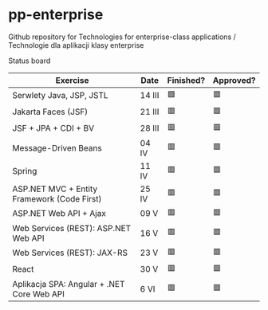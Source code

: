 # pp-enterprise
Github repository for Technologies for enterprise-class applications / Technologie dla aplikacji klasy enterprise


Status board

| Exercise | Date | Finished?  | Approved?
|---|---|---|---|
| Serwlety Java, JSP, JSTL  | 14 III  | 🟩  | 🟥  |
| Jakarta Faces (JSF)  | 21 III  | 🟥  | 🟥  |
| JSF + JPA + CDI + BV  | 28 III  | 🟥  | 🟥  |
| Message-Driven Beans | 04 IV  | 🟥  | 🟥  |
| Spring | 11 IV  | 🟥  | 🟥  |
| ASP.NET MVC + Entity Framework (Code First) | 25 IV  | 🟥  | 🟥  |
| ASP.NET Web API + Ajax | 09 V  | 🟥  | 🟥  |
| Web Services (REST): ASP.NET Web API | 16 V  | 🟥  | 🟥  |
| Web Services (REST): JAX-RS | 23 V  | 🟥  | 🟥  |
| React | 30 V  | 🟥  | 🟥  |
| Aplikacja SPA: Angular + .NET Core Web API| 6 VI  | 🟥  | 🟥  |
